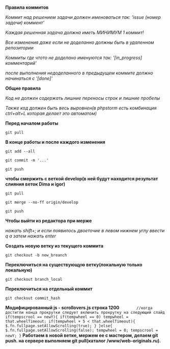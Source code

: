 **Правила коммитов**

_Коммит над решением задачи должен именоваться так: 'issue (номер задачи) коммент'_

_Каждая решенная задача должна иметь МИНИМУМ 1 коммит!_

_Все изменения даже если не доделанно должны быть в удаленном репозитории_

_Коммиты где чтото не доделано именуются так: '[in_progress] комментарий'_

_после выполнения недоделанного в предыдущем коммите должно начинаться с '[done]'_

**Общие правила**

_Код не должен содержать лишние переносы строк и лишние пробелы_

_Также код должен быть весь выровнен(в phpstorm есть комбинация ctrl+alt+L которая делает это автоматом)_

**Перед началом работы**

`git pull`

**В конце работы и после каждого изменения**

`git add --all`

`git commit -m '...'`

`git push`

**чтобы смержить с веткой develop(в ней будут находится результат слияния веток Dima и igor)**

`git pull`

`git merge --no-ff origin/develop`

`git push`

**Чтобы выйти из редактора при мерже**

_нажать shift+; и если появилось двоеточие в левом нижнем углу ввести q а затем нажать enter_

**Создать новую ветку из текущего коммита**

`git checkout -b new_breanch`

**Переключиться на существующую ветку(локальную только локальную)**

`git checkout branch_local`

**Переключиться на отдельный коммит**

`git checkout commit_hash`

**Модифицированный js - scrollovers.js строка 1200**
`       
                //когда достигли конца прокрутки следует включить прокрутку на следующий слайд
                if(tempscrool == newY){
                    if(tempwheel == 0) tempwheel =  that.wheelTimeout;
                    if(tempwheel + 5 < that.wheelTimeout){
                        $.fn.fullpage.setAllowScrolling(true);
                    }
                }else{
                    $.fn.fullpage.setAllowScrolling(false);
                    tempwheel = 0;
                    tempscrool = newY;
                } `
  **Работаем в новой ветке, мержем ее с мастером, делаем git push. на сервере выполняем git pull(каталог /www/web-originals.ru).**
  
 